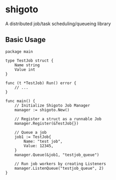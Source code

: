 # shigoto
A distributed job/task scheduling/queueing library

## Basic Usage
```golang
package main

type TestJob struct {
    Name string
    Value int
}

func (t *TestJob) Run() error {
    // ...
}

func main() {
    // Initialize Shigoto Job Manager
    manager := shigoto.New()

    // Register a struct as a runnable Job
    manager.Register(&TestJob{})

    // Queue a job
    job1 := TestJob{
        Name: "test job",
        Value: 12345,
    }
    manager.Queue(&job1, "testjob_queue")

    // Run job workers by creating Listeners
    manager.ListenQueue("testjob_queue", 2)
}
```